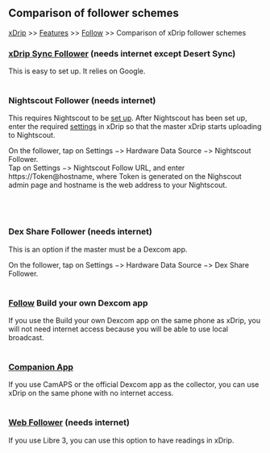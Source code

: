 ## Comparison of follower schemes  
[xDrip](../README.md) >> [Features](./Features_page.md) >> [Follow](./Follow_page.md) >> Comparison of xDrip follower schemes  
  
### **[xDrip Sync Follower](./xDripSync.md)** (needs internet except Desert Sync)  
This is easy to set up.  It relies on Google.  
<br/>  
  
### **Nightscout Follower** (needs internet)  
This requires Nightscout to be [set up](./Nightscout_page.md).  After Nightscout has been set up, enter the required [settings](./Nightscout-Settings.md) in xDrip so that the master xDrip starts uploading to Nightscout.  

On the follower, tap on Settings &#8722;> Hardware Data Source &#8722;> Nightscout Follower.  
Tap on Settings &#8722;> Nightscout Follow URL, and enter https<nolink>://Token@hostname, where Token is generated on the Nighscout admin page and hostname is the web address to your Nightscout.  
<br/>  
<br/>  
  
### **Dex Share Follower** (needs internet)  
This is an option if the master must be a Dexcom app.  
  
On the follower, tap on Settings &#8722;> Hardware Data Source &#8722;> Dex Share Follower.  
<br/>  
  
### **[Follow](./DexcomAppxDrip.md) Build your own Dexcom app**  
If you use the Build your own Dexcom app on the same phone as xDrip, you will not need internet access because you will be able to use local broadcast.  
<br/>  
  
### **[Companion App](./Follow/CompanionApp.md)**  
If you use CamAPS or the official Dexcom app as the collector, you can use xDrip on the same phone with no internet access.  
<br/>  
  
### **[Web Follower](./Libre3_Follow.md)** (needs internet)  
If you use Libre 3, you can use this option to have readings in xDrip.  
  
